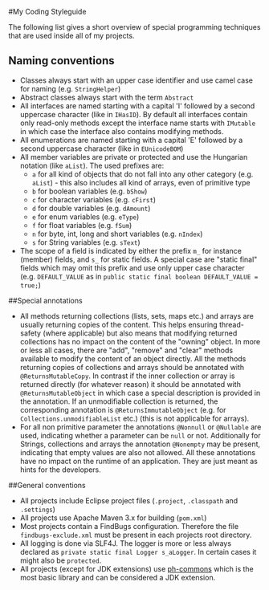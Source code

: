 #My Coding Styleguide

The following list gives a short overview of special programming techniques that are used inside all of my projects.

## Naming conventions
  * Classes always start with an upper case identifier and use camel case for naming (e.g. `StringHelper`)
  * Abstract classes always start with the term `Abstract`
  * All interfaces are named starting with a capital 'I' followed by a second uppercase character (like in `IHasID`). By default all interfaces contain only read-only methods except the interface name starts with `IMutable` in which case the interface also contains modifying methods.
  * All enumerations are named starting with a capital 'E' followed by a second uppercase character (like in `EUnicodeBOM`)
  * All member variables are private or protected and use the Hungarian notation (like `aList`). The used prefixes are:
    * `a` for all kind of objects that do not fall into any other category (e.g. `aList`) - this also includes all kind of arrays, even of primitive type
    * `b` for boolean variables (e.g. `bShow`)
    * `c` for character variables (e.g. `cFirst`)
    * `d` for double variables (e.g. `dAmount`)
    * `e` for enum variables (e.g. `eType`)
    * `f` for float variables (e.g. `fSum`)
    * `n` for byte, int, long and short variables (e.g. `nIndex`)
    * `s` for String variables (e.g. `sText`)
  * The scope of a field is indicated by either the prefix `m_` for instance (member) fields, and `s_` for static fields. A special case are "static final" fields which may omit this prefix and use only upper case character (e.g. `DEFAULT_VALUE` as in `public static final boolean DEFAULT_VALUE = true;`)
  
##Special annotations
  * All methods returning collections (lists, sets, maps etc.) and arrays are usually returning copies of the content. This helps ensuring thread-safety (where applicable) but also means that modifying returned collections has no impact on the content of the "owning" object. In more or less all cases, there are "add", "remove" and "clear" methods available to modify the content of an object directly. All the methods returning copies of collections and arrays should be annotated with `@ReturnsMutableCopy`. In contrast if the inner collection or array is returned directly (for whatever reason) it should be annotated with `@ReturnsMutableObject` in which case a special description is provided in the annotation. If an unmodifiable collection is returned, the corresponding annotation is `@ReturnsImmutableObject` (e.g. for `Collections.unmodifiableList` etc.) (this is not applicable for arrays).
  * For all non primitive parameter the annotations `@Nonnull` or `@Nullable` are used, indicating whether a parameter can be `null` or not. Additionally for Strings, collections and arrays the annotation `@Nonempty` may be present, indicating that empty values are also not allowed. All these annotations have no impact on the runtime of an application. They are just meant as hints for the developers.
  
##General conventions
  * All projects include Eclipse project files (`.project`, `.classpath` and `.settings`)
  * All projects use Apache Maven 3.x for building (`pom.xml`)
  * Most projects contain a FindBugs configuration. Therefore the file `findbugs-exclude.xml` must be present in each projects root directory. 
  * All logging is done via SLF4J. The logger is more or less always declared as `private static final Logger s_aLogger`. In certain cases it might also be `protected`.
  * All projects (except for JDK extensions) use [ph-commons](https://github.com/phax/ph-commons) which is the most basic library and can be considered a JDK extension.
